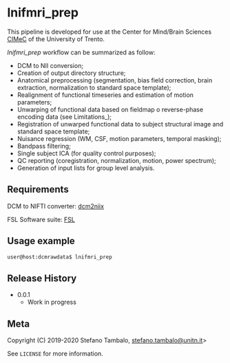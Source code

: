 # lnifmri_prep

This pipeline is developed for use at the Center for Mind/Brain Sciences [CIMeC](https://www.cimec.unitn.it/en/176/magnetic-resonance-laboratory-mri-lab) of the University of Trento.

*lnifmri_prep* workflow can be summarized as follow:

* DCM to NII conversion;
* Creation of output directory structure;
* Anatomical preprocessing (segmentation, bias field correction, brain extraction, normalization to standard space template);
* Realignment of functional timeseries and estimation of motion parameters;
* Unwarping of functional data based on fieldmap o reverse-phase encoding data (see Limitations_);
* Registration of unwarped functional data to subject structural image and standard space template;
* Nuisance regression (WM, CSF, motion parameters, temporal masking);
* Bandpass filtering;
* Single subject ICA (for quality control purposes);
* QC reporting (coregistration, normalization, motion, power spectrum);
* Generation of input lists for group level analysis.


## Requirements

DCM to NIFTI converter: [dcm2niix](https://github.com/rordenlab/dcm2niix/releases)

FSL Software suite: [FSL](https://fsl.fmrib.ox.ac.uk/fsl/fslwiki/FSL)

## Usage example

```bash
user@host:dcmrawdata$ lnifmri_prep
```

## Release History

* 0.0.1
    * Work in progress

## Meta

Copyright (C) 2019-2020 Stefano Tambalo, stefano.tambalo@unitn.it>

See ``LICENSE`` for more information.

